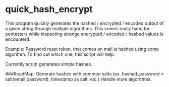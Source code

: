 # quick_hash_encrypt


This program quickly generates the hashed / encrypted / encoded output of a given string through multiple algorithms. 
This comes really hand for pentesters while inspecting strange encrypted / encoded / hashed values is encounterd. 

Example:
Password reset token, that comes on mail is hashed using some algorithm. To find out which one, this script will help. 

Currently script generates simple hashes.

###RoadMap:
Generate hashes with common salts (ex. hashed_password = salt(email,password), timestamp as salt, etc.)
Handle more algorithms. 


